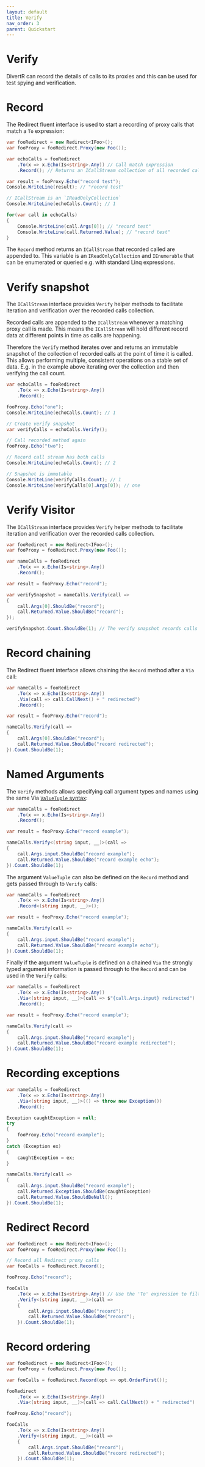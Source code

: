 ```yaml
---
layout: default
title: Verify
nav_order: 3
parent: Quickstart
---
```


# Verify

DivertR can record the details of calls to its proxies and this can be used for test spying and verification.

# Record

The Redirect fluent interface is used to start a recording of proxy calls that match a `To` expression:

```csharp
var fooRedirect = new Redirect<IFoo>();
var fooProxy = fooRedirect.Proxy(new Foo());

var echoCalls = fooRedirect
    .To(x => x.Echo(Is<string>.Any)) // Call match expression
    .Record(); // Returns an ICallStream collection of all recorded calls

var result = fooProxy.Echo("record test");
Console.WriteLine(result); // "record test"

// ICallStream is an `IReadOnlyCollection`
Console.WriteLine(echoCalls.Count); // 1

for(var call in echoCalls)
{
    Console.WriteLine(call.Args[0]); // "record test"
    Console.WriteLine(call.Returned.Value); // "record test"
}
```

The `Record` method returns an `ICallStream` that recorded called are appended to. This variable is an `IReadOnlyCollection` and `IEnumerable` that can be enumerated or queried e.g. with standard Linq expressions.

# Verify snapshot

The `ICallStream` interface provides `Verify` helper methods to facilitate iteration and verification over the recorded calls collection.

Recorded calls are appended to the `ICallStream` whenever a matching proxy call is made. This means the `ICallStream` will hold different record data at different points in time as calls are happening.

Therefore the `Verify` method iterates over and returns an immutable snapshot of the collection of recorded calls at the point of time it is called.
This allows performing multiple, consistent operations on a stable set of data. E.g. in the example above iterating over the collection and then verifying the call count.

```csharp
var echoCalls = fooRedirect
    .To(x => x.Echo(Is<string>.Any))
    .Record();

fooProxy.Echo("one");
Console.WriteLine(echoCalls.Count); // 1

// Create verify snapshot
var verifyCalls = echoCalls.Verify();

// Call recorded method again
fooProxy.Echo("two");

// Record call stream has both calls
Console.WriteLine(echoCalls.Count); // 2

// Snapshot is immutable 
Console.WriteLine(verifyCalls.Count); // 1
Console.WriteLine(verifyCalls[0].Args[0]); // one
```

# Verify Visitor

The `ICallStream` interface provides `Verify` helper methods to facilitate iteration and verification over the recorded calls collection.

```csharp
var fooRedirect = new Redirect<IFoo>();
var fooProxy = fooRedirect.Proxy(new Foo());

var nameCalls = fooRedirect
    .To(x => x.Echo(Is<string>.Any)) 
    .Record();

var result = fooProxy.Echo("record");

var verifySnapshot = nameCalls.Verify(call =>
{
    call.Args[0].ShouldBe("record");
    call.Returned.Value.ShouldBe("record");
});

verifySnapshot.Count.ShouldBe(1); // The verify snapshot records calls at a point in time and is immutable
```

# Record chaining

The Redirect fluent interface allows chaining the `Record` method after a `Via` call:

```csharp
var nameCalls = fooRedirect
    .To(x => x.Echo(Is<string>.Any))
    .Via(call => call.CallNext() + " redirected")
    .Record();

var result = fooProxy.Echo("record");

nameCalls.Verify(call =>
{
    call.Args[0].ShouldBe("record");
    call.Returned.Value.ShouldBe("record redirected");
}).Count.ShouldBe(1);
```

# Named Arguments

The `Verify` methods allows specifying call argument types and names using the same Via [`ValueTuple` syntax](#named-arguments):

```csharp
var nameCalls = fooRedirect
    .To(x => x.Echo(Is<string>.Any))
    .Record();

var result = fooProxy.Echo("record example");

nameCalls.Verify<(string input, __)>(call =>
{
    call.Args.input.ShouldBe("record example");
    call.Returned.Value.ShouldBe("record example echo");
}).Count.ShouldBe(1);
```

The argument `ValueTuple` can also be defined on the `Record` method and gets passed through to `Verify` calls:

```csharp
var nameCalls = fooRedirect
    .To(x => x.Echo(Is<string>.Any))
    .Record<(string input, __)>();

var result = fooProxy.Echo("record example");

nameCalls.Verify(call =>
{
    call.Args.input.ShouldBe("record example");
    call.Returned.Value.ShouldBe("record example echo");
}).Count.ShouldBe(1);
```

Finally if the argument `ValueTuple` is defined on a chained `Via` the strongly typed argument information is passed through to the `Record` and can be used in the `Verify` calls:

```csharp
var nameCalls = fooRedirect
    .To(x => x.Echo(Is<string>.Any))
    .Via<(string input, __)>(call => $"{call.Args.input} redirected")
    .Record();

var result = fooProxy.Echo("record example");

nameCalls.Verify(call =>
{
    call.Args.input.ShouldBe("record example");
    call.Returned.Value.ShouldBe("record example redirected");
}).Count.ShouldBe(1);
```

# Recording exceptions

```csharp
var nameCalls = fooRedirect
    .To(x => x.Echo(Is<string>.Any))
    .Via<(string input, __)>(() => throw new Exception())
    .Record();

Exception caughtException = null;
try
{
    fooProxy.Echo("record example");
}
catch (Exception ex)
{
    caughtException = ex;
}

nameCalls.Verify(call =>
{
    call.Args.input.ShouldBe("record example");
    call.Returned.Exception.ShouldBe(caughtException)
    call.Returned.Value.ShouldBeNull();
}).Count.ShouldBe(1);
```

# Redirect Record

```csharp
var fooRedirect = new Redirect<IFoo>();
var fooProxy = fooRedirect.Proxy(new Foo());

// Record all Redirect proxy calls
var fooCalls = fooRedirect.Record();

fooProxy.Echo("record");

fooCalls
    .To(x => x.Echo(Is<string>.Any)) // Use the 'To' expression to filter Redirect recorded calls 
    .Verify<(string input, __)>(call =>
    {
        call.Args.input.ShouldBe("record");
        call.Returned.Value.ShouldBe("record");
    }).Count.ShouldBe(1);
```

# Record ordering

```csharp
var fooRedirect = new Redirect<IFoo>();
var fooProxy = fooRedirect.Proxy(new Foo());

var fooCalls = fooRedirect.Record(opt => opt.OrderFirst());

fooRedirect
    .To(x => x.Echo(Is<string>.Any))
    .Via<(string input, __)>(call => call.CallNext() + " redirected")

fooProxy.Echo("record");

fooCalls
    .To(x => x.Echo(Is<string>.Any))
    .Verify<(string input, __)>(call =>
    {
        call.Args.input.ShouldBe("record");
        call.Returned.Value.ShouldBe("record redirected");
    }).Count.ShouldBe(1);
```